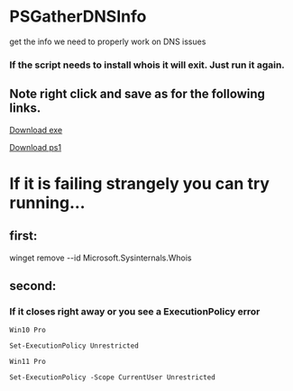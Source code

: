 # PSGatherDNSInfo
get the info we need to properly work on DNS issues

### If the script needs to install whois it will exit. Just run it again.
 
## Note right click and save as for the following links.
[Download exe](https://github.com/mrdatawolf/PSGatherDNSInfo/releases/download/v1.1.1/Get-DomainInfo.exe) 

[Download ps1](https://raw.githubusercontent.com/mrdatawolf/PSGatherDNSInfo/refs/heads/main/Get-DomainInfo.ps1)

# If it is failing strangely you can try running...
## first:
winget remove --id Microsoft.Sysinternals.Whois

## second:
### If it closes right away or you see a ExecutionPolicy error

    Win10 Pro

    Set-ExecutionPolicy Unrestricted

    Win11 Pro

    Set-ExecutionPolicy -Scope CurrentUser Unrestricted

